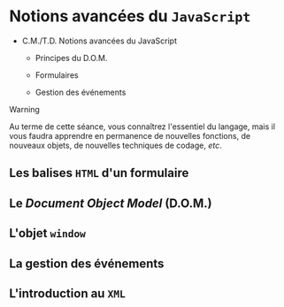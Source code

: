 # Notions avancées du `JavaScript`

- C.M./T.D. Notions avancées du JavaScript

	- Principes du D.O.M.
	
	- Formulaires
	
	- Gestion des événements

> [!WARNING] 
> Au terme de cette séance, vous connaîtrez l'essentiel du langage, mais il vous faudra apprendre en permanence de nouvelles fonctions, de nouveaux objets, de nouvelles techniques de codage, *etc*.

## Les balises `HTML` d'un formulaire

## Le *Document Object Model* (D.O.M.)

## L'objet `window`

## La gestion des événements

## L'introduction au `XML`
